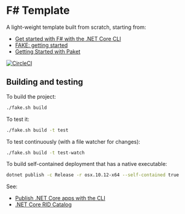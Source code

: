 # F# Template

A light-weight template built from scratch, starting from:

- [Get started with F# with the .NET Core CLI](https://docs.microsoft.com/en-us/dotnet/fsharp/get-started/get-started-command-line)
- [FAKE: getting started](https://fake.build/fake-gettingstarted.html)
- [Getting Started with Paket](https://fsprojects.github.io/Paket/getting-started.html)

[![CircleCI](https://circleci.com/gh/alexandru/fsharp-template.svg?style=svg)](https://circleci.com/gh/alexandru/fsharp-template)

## Building and testing

To build the project:

```sh
./fake.sh build
```

To test it:

```sh
./fake.sh build -t test
```

To test continuously (with a file watcher for changes):

```sh
./fake.sh build -t test-watch
```

To build self-contained deployment that has a native executable:

```sh
dotnet publish -c Release -r osx.10.12-x64 --self-contained true
```

See:

- [Publish .NET Core apps with the CLI](https://docs.microsoft.com/en-us/dotnet/core/deploying/deploy-with-cli)
- [.NET Core RID Catalog](https://docs.microsoft.com/en-us/dotnet/core/rid-catalog)
